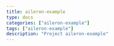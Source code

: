 ```yaml
---
title: aileron-example
type: docs
categories: ["aileron-example"]
tags: ["aileron-example"]
description: "Project aileron-example"
---
```

